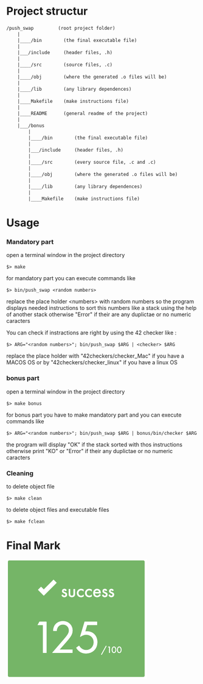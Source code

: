 <h1>Project structur</h1>

```
/push_swap         (root project folder)
    |
    |____/bin        (the final executable file)
    |
    |___/include     (header files, .h)
    |
    |____/src        (source files, .c)
    |
    |____/obj        (where the generated .o files will be)
    |
    |____/lib        (any library dependences)
    |
    |____Makefile    (make instructions file)
    |
    |____README      (general readme of the project)
    |
    |___/bonus
        |
        |____/bin        (the final executable file)
        |
        |___/include     (header files, .h)
        |
        |____/src        (every source file, .c and .c)
        |
        |____/obj        (where the generated .o files will be)
        |
        |____/lib        (any library dependences)
        |
        |____Makefile    (make instructions file)
```
<h1>Usage</h1>

<h3>Mandatory part</h3>

open a terminal window in the project directory
~~~
$> make
~~~
for mandatory part you can execute commands like
~~~
$> bin/push_swap <random numbers>
~~~
replace the place holder \<numbers> with random numbers so the program displays needed instructions to sort this numbers like a stack using the help of another stack otherwise "Error" if their are any duplictae or no numeric caracters

You can check if instractions are right by using the 42 checker like :

~~~
$> ARG="<random numbers>"; bin/push_swap $ARG | <checker> $ARG
~~~

replace the place holder with "42checkers/checker_Mac" if you have a MACOS OS or by "42checkers/checker_linux" if you have a linux OS

<h3>bonus part</h3>

open a terminal window in the project directory
~~~
$> make bonus
~~~
for bonus part you have to make mandatory part and you can execute commands like
~~~
$> ARG="<random numbers>"; bin/push_swap $ARG | bonus/bin/checker $ARG
~~~
the program will display "OK" if the stack sorted with thos instructions otherwise print "KO" or "Error" if their  any duplictae or no numeric caracters

<h3>Cleaning</h3>

to delete object file
~~~
$> make clean
~~~

to delete object files and executable files

~~~
$> make fclean
~~~

<h1>Final Mark</h1>

![Alt text](final_mark.png?raw=true "Final Mark")
